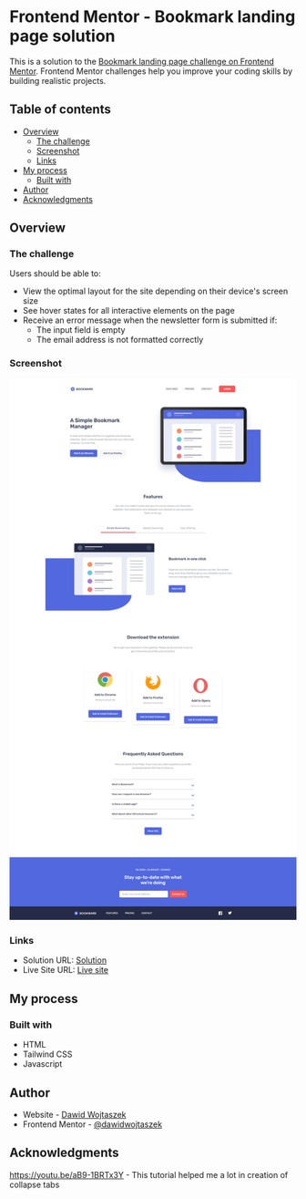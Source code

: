 # Frontend Mentor - Bookmark landing page solution

This is a solution to the [Bookmark landing page challenge on Frontend Mentor](https://www.frontendmentor.io/challenges/bookmark-landing-page-5d0b588a9edda32581d29158). Frontend Mentor challenges help you improve your coding skills by building realistic projects.

## Table of contents

- [Overview](#overview)
  - [The challenge](#the-challenge)
  - [Screenshot](#screenshot)
  - [Links](#links)
- [My process](#my-process)
  - [Built with](#built-with)
- [Author](#author)
- [Acknowledgments](#acknowledgments)

## Overview

### The challenge

Users should be able to:

- View the optimal layout for the site depending on their device's screen size
- See hover states for all interactive elements on the page
- Receive an error message when the newsletter form is submitted if:
  - The input field is empty
  - The email address is not formatted correctly

### Screenshot

![](./images/bookmark-screenshot.png)

### Links

- Solution URL: [Solution](https://github.com/dawidwojtaszek/Bookmark-Landing-Page-using-Tailwind-CSS)
- Live Site URL: [Live site](https://bookmark-fem-chalange.netlify.app/)

## My process

### Built with

- HTML
- Tailwind CSS
- Javascript

## Author

- Website - [Dawid Wojtaszek](https://www.dawidwojtaszek.pl)
- Frontend Mentor - [@dawidwojtaszek](https://www.frontendmentor.io/profile/dawidwojtaszek)

## Acknowledgments

https://youtu.be/aB9-1BRTx3Y - This tutorial helped me a lot in creation of collapse tabs
